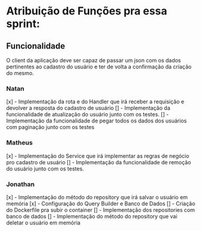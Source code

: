 # Atribuição de Funções pra essa sprint:

## Funcionalidade
  O client da aplicação deve ser capaz de passar um json com os dados pertinentes ao cadastro do usuário e ter de volta a confirmação da criação do mesmo.

### Natan
  [x] - Implementação da rota e do Handler que irá receber a requisição e devolver a resposta do cadastro de usuário
  [] - Implementação da funcionalidade de atualização do usuário junto com os testes.
  [] - Implementação da funcionalidade de pegar todos os dados dos usuários com paginação junto com os testes
### Matheus
  [x] - Implementação do Service que irá implementar as regras de negócio pro cadastro de usuário
  [] - Implementação da funcionalidade de remoção do usuário junto com os testes.

### Jonathan
  [x] - Implementação do método do repository que irá salvar o usuário em memória
  [x] - Configuração do Query Builder e Banco de Dados
  [] - Criação do Dockerfile pra subir o container
  [] - Implementação dos repositories com banco de dados
  [] - Implementação do método do repository que vai deletar o usuário em memória 

